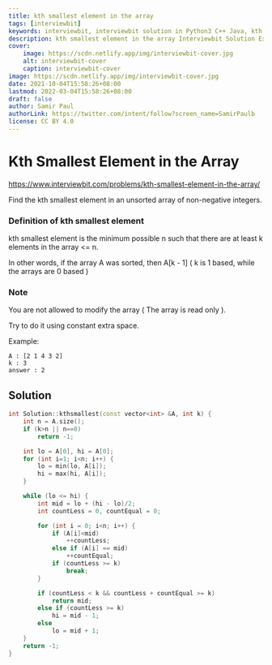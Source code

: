 ```yaml
---
title: kth smallest element in the array
tags: [interviewbit]
keywords: interviewbit, interviewbit solution in Python3 C++ Java, kth smallest element in the array solution
description: kth smallest element in the array Interviewbit Solution Explained
cover:
    image: https://scdn.netlify.app/img/interviewbit-cover.jpg
    alt: interviewbit-cover
    caption: interviewbit-cover
image: https://scdn.netlify.app/img/interviewbit-cover.jpg
date: 2021-10-04T15:58:26+08:00
lastmod: 2022-03-04T15:58:26+08:00
draft: false
author: Samir Paul
authorLink: https://twitter.com/intent/follow?screen_name=SamirPaulb
license: CC BY 4.0
---
```


# Kth Smallest Element in the Array

https://www.interviewbit.com/problems/kth-smallest-element-in-the-array/

Find the kth smallest element in an unsorted array of non-negative integers.

### Definition of kth smallest element

kth smallest element is the minimum possible n such that there are at least k elements in the array <= n.

In other words, if the array A was sorted, then A[k - 1] ( k is 1 based, while the arrays are 0 based ) 


### Note

You are not allowed to modify the array ( The array is read only ). 

Try to do it using constant extra space.

Example:
```
A : [2 1 4 3 2]
k : 3
answer : 2
```

## Solution

```cpp
int Solution::kthsmallest(const vector<int> &A, int k) {
    int n = A.size();
    if (k>n || n==0)
        return -1;

    int lo = A[0], hi = A[0];
    for (int i=1; i<n; i++) {
        lo = min(lo, A[i]);
        hi = max(hi, A[i]);
    }

    while (lo <= hi) {
        int mid = lo + (hi - lo)/2;
        int countLess = 0, countEqual = 0;

        for (int i = 0; i<n; i++) {
            if (A[i]<mid)
                ++countLess;
            else if (A[i] == mid)
                ++countEqual;
            if (countLess >= k)
                break;
        }

        if (countLess < k && countLess + countEqual >= k)
            return mid;
        else if (countLess >= k)
            hi = mid - 1;
        else
            lo = mid + 1;
    }
    return -1;
}
```
